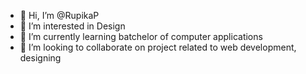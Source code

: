 - 👋 Hi, I’m @RupikaP
- 👀 I’m interested in Design 
- 🌱 I’m currently learning batchelor of computer applications 
- 💞️ I’m looking to collaborate on project related to web development, designing
   

<!---
RupikaP/RupikaP is a ✨ special ✨ repository because its `README.md` (this file) appears on your GitHub profile.
You can click the Preview link to take a look at your changes.
--->
